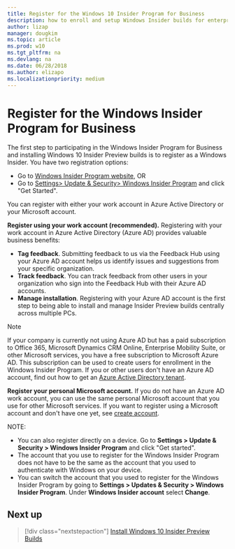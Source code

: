 ```yaml
---
title: Register for the Windows 10 Insider Program for Business
description: how to enroll and setup Windows Insider builds for enterprise client devices.
author: lizap
manager: dougkim
ms.topic: article
ms.prod: w10
ms.tgt_pltfrm: na
ms.devlang: na
ms.date: 06/28/2018
ms.author: elizapo
ms.localizationpriority: medium
---
```


# Register for the Windows Insider Program for Business
The first step to participating in the Windows Insider Program for Business and installing Windows 10 Insider Preview builds is to register as a Windows Insider. You have two registration options: 

* Go to [Windows Insider Program website](https://insider.windows.com/), OR 
* Go to [Settings> Update & Security> Windows Insider Program](ms-settings:windowsinsider) and click "Get Started". 

You can register with either your work account in Azure Active Directory or your Microsoft account. 

__Register using your work account (recommended).__ Registering with your work account in Azure Active Directory (Azure AD) provides valuable business benefits: 
* __Tag feedback__. Submitting feedback to us via the Feedback Hub using your Azure AD account helps us identify issues and suggestions from your specific organization.  
* __Track feedback__. You can track feedback from  other users in your organization who sign into the Feedback Hub with their Azure AD accounts. 
* __Manage installation__. Registering with your Azure AD account is the first step to being able to install and manage Insider Preview builds centrally across multiple PCs. 

> [!NOTE] 
> If your company is currently not using Azure AD but has a paid subscription to Office 365, Microsoft Dynamics CRM Online, Enterprise Mobility Suite, or other Microsoft services, you have a free subscription to Microsoft Azure AD. This subscription can be used to create users for enrollment in the Windows Insider Program. 
> If you or other users don't have an Azure AD account, find out how to get an [Azure Active Directory tenant](https://docs.microsoft.com/azure/active-directory/develop/active-directory-howto-tenant). 

__Register your personal Microsoft account.__ If you do not have an Azure AD work account, you can use the same personal Microsoft account that you use for other Microsoft services. If you want to register using a Microsoft account and don't have one yet, see [create account](https://signup.live.com/).

NOTE:
* You can also register directly on a device. Go to __Settings > Update & Security > Windows Insider Program__ and click "Get started". 
* The account that you use to register for the Windows Insider Program does not have to be the same as the account that you used to authenticate with Windows on your device. 
* You can switch the account that you used to register for the Windows Insider Program by going to __Settings > Updates & Security > Windows Insider Program__. Under __Windows Insider account__ select __Change__.

## Next up
> [!div class="nextstepaction"]
> [Install Windows 10 Insider Preview Builds](wip-4-biz-install.md)
